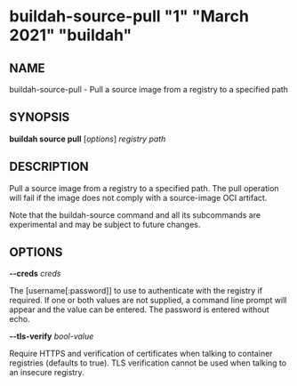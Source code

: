 # buildah-source-pull "1" "March 2021" "buildah"

## NAME
buildah\-source\-pull - Pull a source image from a registry to a specified path

## SYNOPSIS
**buildah source pull** [*options*] *registry* *path*

## DESCRIPTION
Pull a source image from a registry to a specified path.  The pull operation
will fail if the image does not comply with a source-image OCI artifact.

Note that the buildah-source command and all its subcommands are experimental
and may be subject to future changes.

## OPTIONS

**--creds** *creds*

The [username[:password]] to use to authenticate with the registry if required.
If one or both values are not supplied, a command line prompt will appear and the
value can be entered.  The password is entered without echo.

**--tls-verify** *bool-value*

Require HTTPS and verification of certificates when talking to container
registries (defaults to true).  TLS verification cannot be used when talking to
an insecure registry.
